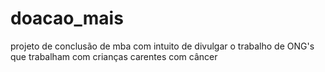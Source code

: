 # doacao_mais
projeto de conclusão de mba com intuito de divulgar o trabalho de ONG's que trabalham com crianças carentes com câncer
